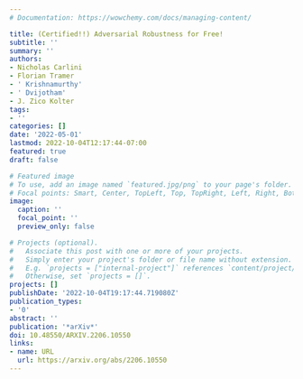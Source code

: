 ```yaml
---
# Documentation: https://wowchemy.com/docs/managing-content/

title: (Certified!!) Adversarial Robustness for Free!
subtitle: ''
summary: ''
authors:
- Nicholas Carlini
- Florian Tramer
- ' Krishnamurthy'
- ' Dvijotham'
- J. Zico Kolter
tags:
- ''
categories: []
date: '2022-05-01'
lastmod: 2022-10-04T12:17:44-07:00
featured: true
draft: false

# Featured image
# To use, add an image named `featured.jpg/png` to your page's folder.
# Focal points: Smart, Center, TopLeft, Top, TopRight, Left, Right, BottomLeft, Bottom, BottomRight.
image:
  caption: ''
  focal_point: ''
  preview_only: false

# Projects (optional).
#   Associate this post with one or more of your projects.
#   Simply enter your project's folder or file name without extension.
#   E.g. `projects = ["internal-project"]` references `content/project/deep-learning/index.md`.
#   Otherwise, set `projects = []`.
projects: []
publishDate: '2022-10-04T19:17:44.719080Z'
publication_types:
- '0'
abstract: ''
publication: '*arXiv*'
doi: 10.48550/ARXIV.2206.10550
links:
- name: URL
  url: https://arxiv.org/abs/2206.10550
---
```

